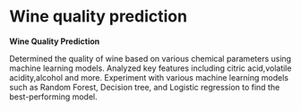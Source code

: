 # Wine quality prediction
******Wine Quality Prediction******

Determined the quality of wine based on various chemical parameters using machine learning models.
Analyzed key features including citric acid,volatile acidity,alcohol and more.
Experiment with various machine learning models such as Random Forest, Decision tree, and Logistic regression to find the best-performing model.
